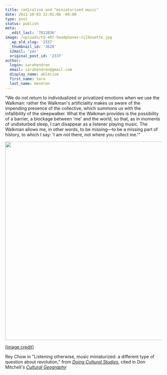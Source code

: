 ```yaml
---
title: radicalism and "miniaturized music"
date: 2011-10-03 22:01:08 -04:00
type: post
status: publish
meta:
  _edit_last: '7812036'
image: /uploads/td-407-headphones-silhouette.jpg
  _wp_old_slug: '2337'
  _thumbnail_id: '3628'
  s2mail: 'yes'
  original_post_id: '2337'
author:
  login: sarahendren
  email: sarahendren@gmail.com
  display_name: ablerism
  first_name: Sara
  last_name: Hendren
---
```


<p>"We do not return to individualized or privatized emotions when we use the Walkman: rather the Walkman's artificiality makes us aware of the impending presence of the collective, which summons us with the infallibility of the sleepwalker. What the Walkman provides is the possibility of a barrier, a blockage between 'me' and the world, so that, as in moments of undisturbed sleep, I can disappear as a listener playing music. The Walkman allows me, in other words, to be missing—to be a missing part of history, to which I say: 'I am not there, not where you collect me.'"</p>
<p><a href="http://ablersite.files.wordpress.com/2011/10/headphones-silhouette.jpg"><img class="alignnone size-full wp-image-3628" title="headphones-silhouette" src="{{ site.baseurl }}/uploads/headphones-silhouette.jpg" alt="" width="640" height="640" /></a></p>
<p>[<a href="http://lyricsdog.eu/s/headphones%20silhouette">image credit</a>]</p>
<p>Rey Chow in "Listening otherwise, music miniaturized: a different type of question about revolution," from <a href="http://www.amazon.com/Doing-Cultural-Studies-Walkman-Identities/dp/0761954023/ref=sr_1_1?ie=UTF8&amp;qid=1317693556&amp;sr=8-1"><em>Doing Cultural Studies</em></a>, cited in Don Mitchell's <a href="http://www.amazon.com/Cultural-Geography-Introduction-Donald-Mitchell/dp/1557868921/ref=sr_1_1?s=books&amp;ie=UTF8&amp;qid=1317693605&amp;sr=1-1"><em>Cultural Geography</em></a></p>
